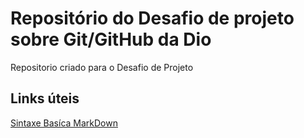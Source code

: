 # Repositório do Desafio de projeto sobre Git/GitHub da Dio
Repositorio criado para o Desafio de Projeto

## Links úteis 
[Sintaxe Basíca MarkDown](https://www.markdownguide.org/basic-syntax/)

